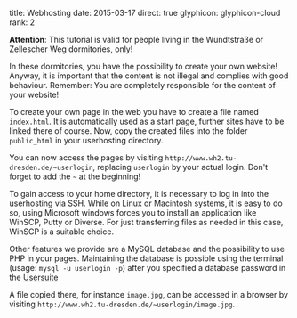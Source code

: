 title: Webhosting
date: 2015-03-17
direct: true
glyphicon: glyphicon-cloud
rank: 2

**Attention**: This tutorial is valid for people living in the Wundtstraße or Zellescher Weg dormitories, only!

In these dormitories, you have the possibility to create your own website! Anyway, it is important that the content is not illegal and complies with good behaviour. Remember: You are completely responsible for the content of your website!

To create your own page in the web you have to create a file named `index.html`. It is automatically used as a start page, further sites have to be linked there of course. Now, copy the created files into the folder `public_html` in your userhosting directory.

You can now access the pages by visiting `http://www.wh2.tu-dresden.de/~userlogin`, replacing `userlogin` by your actual login. Don't forget to add the `~` at the beginning!

To gain access to your home directory, it is necessary to log in into the userhosting via SSH. While on Linux or Macintosh systems, it is easy to do so, using Microsoft windows forces you to install an application like WinSCP, Putty or Diverse. For just transferring files as needed in this case, WinSCP is a suitable choice.

Other features we provide are a MySQL database and the possibility to use PHP in your pages. Maintaining the database is possible using the terminal (usage: `mysql -u userlogin -p`) after you specified a database password in the [Usersuite](../../usersuite)

A file copied there, for instance `image.jpg`, can be accessed in a browser by visiting `http://www.wh2.tu-dresden.de/~userlogin/image.jpg`.
